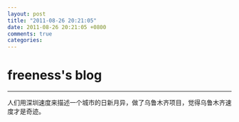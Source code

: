 ```yaml
---
layout: post
title: "2011-08-26 20:21:05"
date: 2011-08-26 20:21:05 +0800
comments: true
categories: 
---
```


# freeness's blog

----------

>
人们用深圳速度来描述一个城市的日新月异，做了乌鲁木齐项目，觉得乌鲁木齐速度才是奇迹。